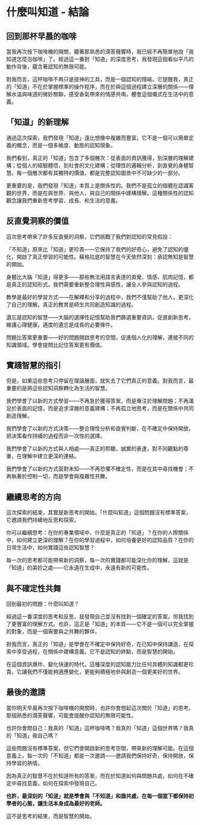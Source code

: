 # 什麼叫知道 - 結論

## 回到那杯早晨的咖啡

當我再次按下咖啡機的開關，聽著那熟悉的滴答聲響時，我已經不再簡單地說「我知道怎麼泡咖啡」了。經過這一番對「知道」的深度思考，我發現這個看似平凡的動作背後，蘊含著認知的無限可能。

對我而言，這杯咖啡不再只是提神的工具，而是一個認知的隱喻。它提醒我，真正的「知道」不在於掌握標準的操作程序，而在於與這個過程建立深層的關係——理解水溫與味道的微妙關聯，感受香氣帶來的情感共鳴，體會這個儀式在生活中的意義。

## 「知道」的新理解

通過這次探索，我們發現「知道」遠比想像中複雜而豐富。它不是一個可以簡單定義的概念，而是一個多維度、動態的認知現象。

我們看到，真正的「知道」包含了多個層次：從表面的資訊獲得，到深層的理解建構；從個人的經驗體悟，到社會的文化建構；從理性的邏輯分析，到直覺的身體智慧。每一個層次都有其獨特的價值，都是完整認知圖景中不可缺少的一部分。

更重要的是，我們發現「知道」本質上是關係性的。我們不是孤立的個體在認識客觀的世界，而是在與世界、與他人、與自己的關係中建構理解。這種關係性的認知觀念讓我們重新思考學習、成長、和生活的意義。

## 反直覺洞察的價值

這次思考帶來了許多反直覺的洞察，它們挑戰了我們對認知的常見假設：

「不知道」原來比「知道」更珍貴——它保持了我們的好奇心，避免了認知的僵化，開啟了真正學習的可能性。蘇格拉底的智慧在今天依然深刻：承認無知是智慧的開始。

身體比大腦「知道」得更多——那些無法用語言表達的直覺、情感、肌肉記憶，都是真正的認知形式。我們需要重新整合理性與感性，讓全人參與認知的過程。

教學是最好的學習方式——在解釋和分享的過程中，我們不僅幫助了他人，更深化了自己的理解。真正的教育是師生共同創造知識的過程。

遺忘是認知的智慧——大腦的選擇性記憶幫助我們篩選重要資訊，促進創新思考，維護心理健康。適度的遺忘是成長的必要條件。

問題比答案更重要——好的問題開啟思考的空間，促進個人化的理解，連接不同的知識領域。學會提問比記住答案更有價值。

## 實踐智慧的指引

但是，如果這些思考只停留在理論層面，就失去了它們真正的意義。對我而言，最重要的是將這些認知洞察轉化為生活的智慧。

我們學會了以新的方式學習——不再急於獲得答案，而是專注於理解問題；不再滿足於表面的記憶，而是追求深層的意義建構；不再孤立地思考，而是在關係中共同創造理解。

我們學會了以新的方式決策——整合理性分析和直覺判斷，在不確定中保持開放，把決策看作持續的過程而非一次性的選擇。

我們學會了以新的方式與人相處——真正的聆聽，誠實的表達，對不同觀點的尊重，在理解中建立更深的連結。

我們學會了以新的方式面對未知——不再恐懼不確定性，而是在其中尋找機會；不再執著於控制一切，而是學會與複雜性共舞。

## 繼續思考的方向

這次探索的結束，其實是新思考的開始。「什麼叫知道」這個問題沒有標準答案，它邀請我們持續地反思和探索。

你可以繼續思考：在你的專業領域中，什麼是真正的「知道」？在你的人際關係中，如何建立更深的理解？在你的學習過程中，如何培養更好的認知品質？在你的日常生活中，如何實踐這些認知智慧？

每一次的思考都可能帶來新的洞察，每一次的實踐都可能深化你的理解。這就是「知道」的美妙之處——它永遠在生成中，永遠有新的可能性。

## 與不確定性共舞

回到最初的問題：什麼叫知道？

經過這一番深度的思考和反思，我發現自己並沒有找到一個確定的答案，但我找到了更豐富的理解方式。也許，這正是「知道」的本質——它不是一個可以完全掌握的對象，而是一個需要與之共舞的夥伴。

對我而言，真正的「知道」是學會在不確定中保持好奇，在已知中保持謙遜，在探索中享受過程，在關係中建構意義。它不是認知的終點，而是智慧的開始。

在這個資訊爆炸、變化快速的時代，這種深度的認知能力比任何具體的知識都更珍貴。它讓我們不僅能夠適應變化，更能夠積極地參與創造一個更美好的世界。

## 最後的邀請

當你明天早晨再次按下咖啡機的開關時，也許你會想起這次關於「知道」的思考。那個熟悉的滴答聲響，可能會提醒你認知的無限可能性。

也許你會問自己：我真的「知道」這杯咖啡嗎？我真的「知道」這個世界嗎？我真的「知道」我自己嗎？

這些問題沒有標準答案，但它們會開啟新的思考空間，帶來新的理解可能。在這個意義上，每一次的「不知道」都是一次邀請——邀請我們保持好奇，保持開放，保持學習的熱情。

因為真正的智慧不在於知道所有的答案，而在於知道如何與問題共處，如何在不確定中尋找意義，如何在探索中發現自己。

**也許，最深刻的「知道」就是學會與「不知道」和諧共處，在每一個當下都保持初學者的心態，讓生活本身成為最好的老師。**

這不是思考的結束，而是智慧的開始。